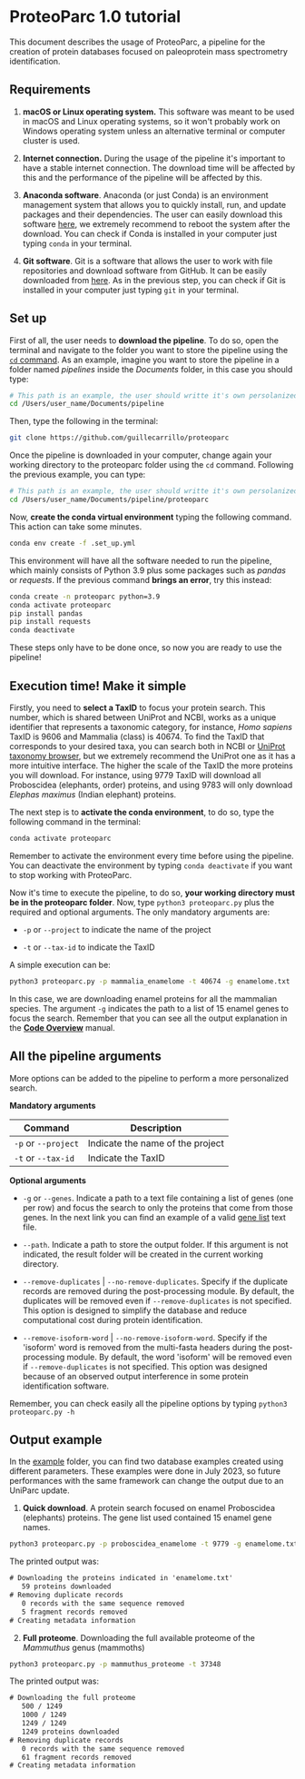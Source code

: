 # ProteoParc 1.0 tutorial

This document describes the usage of ProteoParc, a pipeline for the creation of protein databases focused on paleoprotein mass spectrometry identification.

## Requirements

1.  **macOS or Linux operating system.** This software was meant to be used in macOS and Linux operating systems, so it won't probably work on Windows operating system unless an alternative terminal or computer cluster is used.

2.  **Internet connection.** During the usage of the pipeline it's important to have a stable internet connection. The download time will be affected by this and the performance of the pipeline will be affected by this.

3.  **Anaconda software**. Anaconda (or just Conda) is an environment management system that allows you to quickly install, run, and update packages and their dependencies. The user can easily download this software [here](https://www.anaconda.com/download), we extremely recommend to reboot the system after the download. You can check if Conda is installed in your computer just typing `conda` in your terminal.

4.  **Git software**. Git is a software that allows the user to work with file repositories and download software from GitHub. It can be easily downloaded from [here](https://git-scm.com). As in the previous step, you can check if Git is installed in your computer just typing `git` in your terminal.

## Set up

First of all, the user needs to **download the pipeline**. To do so, open the terminal and navigate to the folder you want to store the pipeline using the [`cd` command](https://www.cyberciti.biz/faq/how-to-change-directory-in-linux-terminal/). As an example, imagine you want to store the pipeline in a folder named *pipelines* inside the *Documents* folder, in this case you should type:

``` bash
# This path is an example, the user should writte it's own persolanized path
cd /Users/user_name/Documents/pipeline
```

Then, type the following in the terminal:

``` bash
git clone https://github.com/guillecarrillo/proteoparc
```

Once the pipeline is downloaded in your computer, change again your working directory to the proteoparc folder using the `cd` command. Following the previous example, you can type:

``` bash
# This path is an example, the user should writte it's own persolanized path
cd /Users/user_name/Documents/pipeline/proteoparc
```

Now, **create the conda virtual environment** typing the following command. This action can take some minutes.

``` bash
conda env create -f .set_up.yml
```

This environment will have all the software needed to run the pipeline, which mainly consists of Python 3.9 plus some packages such as *pandas* or *requests*. If the previous command **brings an error**, try this instead:

``` bash
conda create -n proteoparc python=3.9
conda activate proteoparc
pip install pandas
pip install requests
conda deactivate
```

These steps only have to be done once, so now you are ready to use the pipeline!

## Execution time! Make it simple

Firstly, you need to **select a TaxID** to focus your protein search. This number, which is shared between UniProt and NCBI, works as a unique identifier that represents a taxonomic category, for instance, *Homo sapiens* TaxID is 9606 and Mammalia (class) is 40674. To find the TaxID that corresponds to your desired taxa, you can search both in NCBI or [UniProt taxonomy browser](https://www.uniprot.org/taxonomy), but we extremely recommend the UniProt one as it has a more intuitive interface. The higher the scale of the TaxID the more proteins you will download. For instance, using 9779 TaxID will download all Proboscidea (elephants, order) proteins, and using 9783 will only download *Elephas maximus* (Indian elephant) proteins.

The next step is to **activate the conda environment**, to do so, type the following command in the terminal:

``` bash
conda activate proteoparc
```

Remember to activate the environment every time before using the pipeline. You can deactivate the environment by typing `conda deactivate` if you want to stop working with ProteoParc.

Now it's time to execute the pipeline, to do so, **your working directory must be in the proteoparc folder**. Now, type `python3 proteoparc.py` plus the required and optional arguments. The only mandatory arguments are:

-   `-p` or `--project` to indicate the name of the project

-   `-t` or `--tax-id` to indicate the TaxID

A simple execution can be:

``` bash
python3 proteoparc.py -p mammalia_enamelome -t 40674 -g enamelome.txt
```

In this case, we are downloading enamel proteins for all the mammalian species. The argument `-g` indicates the path to a list of 15 enamel genes to focus the search. Remember that you can see all the output explanation in the [**Code Overview**](../documentation/code.md) manual.

## All the pipeline arguments

More options can be added to the pipeline to perform a more personalized search.

**Mandatory arguments**

| Command             | Description                      |
|---------------------|----------------------------------|
| `-p` or `--project` | Indicate the name of the project |
| `-t` or `--tax-id`  | Indicate the TaxID               |

**Optional arguments**

-   `-g` or `--genes`. Indicate a path to a text file containing a list of genes (one per row) and focus the search to only the proteins that come from those genes. In the next link you can find an example of a valid [gene list](../documentation/example/enamelome.txt) text file.

-   `--path`. Indicate a path to store the output folder. If this argument is not indicated, the result folder will be created in the current working directory.

-   `--remove-duplicates` \| `--no-remove-duplicates`. Specify if the duplicate records are removed during the post-processing module. By default, the duplicates will be removed even if `--remove-duplicates` is not specified. This option is designed to simplify the database and reduce computational cost during protein identification.

-   `--remove-isoform-word` \| `--no-remove-isoform-word`. Specify if the 'isoform' word is removed from the multi-fasta headers during the post-processing module. By default, the word 'isoform' will be removed even if `--remove-duplicates` is not specified. This option was designed because of an observed output interference in some protein identification software.

Remember, you can check easily all the pipeline options by typing `python3 proteoparc.py -h`

## Output example

In the [example](../documentation/example) folder, you can find two database examples created using different parameters. These examples were done in July 2023, so future performances with the same framework can change the output due to an UniParc update.

1.  **Quick download**. A protein search focused on enamel Proboscidea (elephants) proteins. The gene list used contained 15 enamel gene names.

``` bash
python3 proteoparc.py -p proboscidea_enamelome -t 9779 -g enamelome.txt
```

The printed output was:

``` texinfo
# Downloading the proteins indicated in 'enamelome.txt'
   59 proteins downloaded
# Removing duplicate records
   0 records with the same sequence removed
   5 fragment records removed
# Creating metadata information
```

2.  **Full proteome**. Downloading the full available proteome of the *Mammuthus* genus (mammoths)

``` bash
python3 proteoparc.py -p mammuthus_proteome -t 37348
```

The printed output was:

``` texinfo
# Downloading the full proteome
   500 / 1249
   1000 / 1249
   1249 / 1249
   1249 proteins downloaded
# Removing duplicate records
   0 records with the same sequence removed
   61 fragment records removed
# Creating metadata information
```
